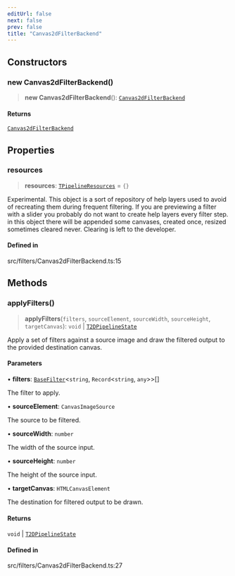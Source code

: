 ```yaml
---
editUrl: false
next: false
prev: false
title: "Canvas2dFilterBackend"
---
```


## Constructors

### new Canvas2dFilterBackend()

> **new Canvas2dFilterBackend**(): [`Canvas2dFilterBackend`](/api/classes/canvas2dfilterbackend/)

#### Returns

[`Canvas2dFilterBackend`](/api/classes/canvas2dfilterbackend/)

## Properties

### resources

> **resources**: [`TPipelineResources`](/api/type-aliases/tpipelineresources/) = `{}`

Experimental. This object is a sort of repository of help layers used to avoid
of recreating them during frequent filtering. If you are previewing a filter with
a slider you probably do not want to create help layers every filter step.
in this object there will be appended some canvases, created once, resized sometimes
cleared never. Clearing is left to the developer.

#### Defined in

src/filters/Canvas2dFilterBackend.ts:15

## Methods

### applyFilters()

> **applyFilters**(`filters`, `sourceElement`, `sourceWidth`, `sourceHeight`, `targetCanvas`): `void` \| [`T2DPipelineState`](/api/type-aliases/t2dpipelinestate/)

Apply a set of filters against a source image and draw the filtered output
to the provided destination canvas.

#### Parameters

• **filters**: [`BaseFilter`](/api/namespaces/filters/classes/basefilter/)\<`string`, `Record`\<`string`, `any`\>\>[]

The filter to apply.

• **sourceElement**: `CanvasImageSource`

The source to be filtered.

• **sourceWidth**: `number`

The width of the source input.

• **sourceHeight**: `number`

The height of the source input.

• **targetCanvas**: `HTMLCanvasElement`

The destination for filtered output to be drawn.

#### Returns

`void` \| [`T2DPipelineState`](/api/type-aliases/t2dpipelinestate/)

#### Defined in

src/filters/Canvas2dFilterBackend.ts:27
